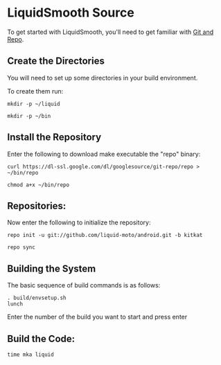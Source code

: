 LiquidSmooth Source
===================
To get started with LiquidSmooth, you'll need to get
familiar with [Git and Repo](http://source.android.com/source/version-control.html).


Create the Directories
----------------------

You will need to set up some directories in your build environment.

To create them run:

    mkdir -p ~/liquid

    mkdir -p ~/bin 


Install the Repository
----------------------

Enter the following to download make executable the "repo" binary:

    curl https://dl-ssl.google.com/dl/googlesource/git-repo/repo > ~/bin/repo

    chmod a+x ~/bin/repo


Repositories:
---------------

Now enter the following to initialize the repository:

    repo init -u git://github.com/liquid-moto/android.git -b kitkat

    repo sync


Building the System
---------------

The basic sequence of build commands is as follows:


    . build/envsetup.sh
    lunch

Enter the number of the build you want to start and press enter



Build the Code:
--------------

    time mka liquid

